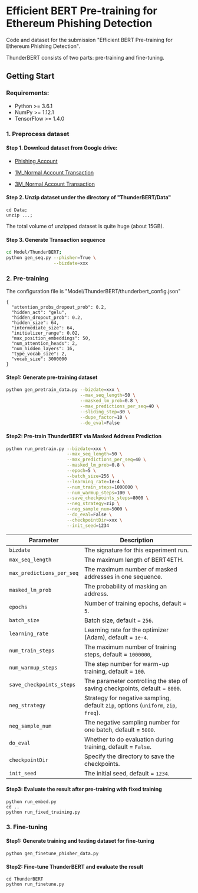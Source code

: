 
# Efficient BERT Pre-training for Ethereum Phishing Detection

Code and dataset for the submission "Efficient BERT Pre-training for Ethereum Phishing Detection".


ThunderBERT consists of two parts: pre-training and fine-tuning.

## Getting Start
### Requirements:
* Python >= 3.6.1
* NumPy >= 1.12.1
* TensorFlow >= 1.4.0


###  1. Preprocess dataset 

#### Step 1. Download dataset from Google drive:

* [Phishing Account](https://drive.google.com/file/d/11UAhLOcffzLyPhdsIqRuFsJNSqNvrNJf/view?usp=sharing)

* [1M_Normal Account Transaction](https://drive.google.com/file/d/1-htLUymg1UxDrXcI8tslU9wbn0E1vl9_/view?usp=sharing)

* [3M_Normal Account Transaction]()


#### Step 2. Unzip dataset under the directory of "ThunderBERT/Data"
``` 
cd Data;
unzip ...;
``` 
The total volume of unzipped dataset is quite huge (about 15GB).

#### Step 3. Generate Transaction sequence
```sh
cd Model/ThunderBERT;
python gen_seq.py --phisher=True \
                  --bizdate=xxx
``` 

### 2. Pre-training

The configuration file is "Model/ThunderBERT/thunderbert_config.json"
```
{
  "attention_probs_dropout_prob": 0.2,
  "hidden_act": "gelu",
  "hidden_dropout_prob": 0.2,
  "hidden_size": 64,
  "intermediate_size": 64,
  "initializer_range": 0.02,
  "max_position_embeddings": 50,
  "num_attention_heads": 2,
  "num_hidden_layers": 16,
  "type_vocab_size": 2,
  "vocab_size": 3000000
}
```

#### Step1: Generate pre-training dataset
```sh
python gen_pretrain_data.py --bizdate=xxx \
                            --max_seq_length=50 \
                            --masked_lm_prob=0.8 \
                            --max_predictions_per_seq=40 \
                            --sliding_step=30 \
                            --dupe_factor=10 \
                            --do_eval=False
```

#### Step2: Pre-train ThunderBERT via Masked Address Prediction
```sh
python run_pretrain.py --bizdate=xxx \
                       --max_seq_length=50 \
                       --max_predictions_per_seq=40 \
                       --masked_lm_prob=0.8 \
                       --epoch=5 \
                       --batch_size=256 \
                       --learning_rate=1e-4 \
                       --num_train_steps=1000000 \
                       --num_warmup_steps=100 \
                       --save_checkpoints_steps=8000 \
                       --neg_strategy=zip \
                       --neg_sample_num=5000 \
                       --do_eval=False \
                       --checkpointDir=xxx \
                       --init_seed=1234 
```

| Parameter                  | Description                                                                        |
|----------------------------|------------------------------------------------------------------------------------|
| `bizdate`                  | The signature for this experiment run.                                             |
| `max_seq_length`           | The maximum length of BERT4ETH.                                                    |
| `max_predictions_per_seq`  | The maximum number of masked addresses in one sequence.                            |
| `masked_lm_prob`           | The probability of masking an address.                                             |
| `epochs`                   | Number of training epochs, default = `5`.                                          |
| `batch_size`               | Batch size, default = `256`.                                                       |
| `learning_rate`            | Learning rate for the optimizer (Adam), default = `1e-4`.                          |
| `num_train_steps`          | The maximum number of training steps, default = `1000000`,                         |
| `num_warmup_steps`         | The step number for warm-up training, default = `100`.                             |
| `save_checkpoints_steps`   | The parameter controlling the step of saving checkpoints, default = `8000`.        |
| `neg_strategy`             | Strategy for negative sampling, default `zip`, options (`uniform`, `zip`, `freq`). |
| `neg_sample_num`           | The negative sampling number for one batch, default = `5000`.                      |
| `do_eval`                  | Whether to do evaluation during training, default = `False`.                       |
| `checkpointDir`            | Specify the directory to save the checkpoints.                                     |
| `init_seed`                | The initial seed, default = `1234`.                                                |
#### Step3: Evaluate the result after pre-training with fixed training
``` 
python run_embed.py
cd ..
python run_fixed_training.py
``` 

### 3. Fine-tuning

#### Step1: Generate training and testing dataset for fine-tuning 
``` 
python gen_finetune_phisher_data.py
``` 
#### Step2: Fine-tune ThunderBERT and evaluate the result
``` 
cd ThunderBERT
python run_finetune.py
